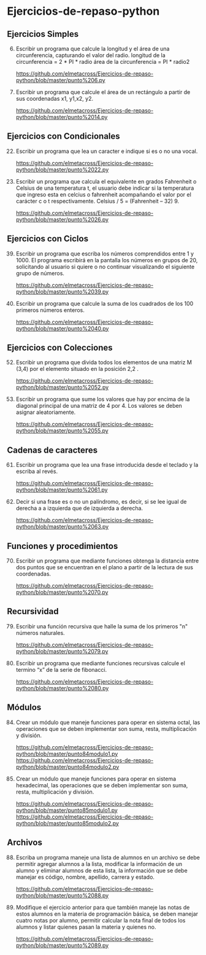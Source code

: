 # Ejercicios-de-repaso-python

## Ejercicios Simples

6. Escribir un programa que calcule la longitud y el área de una circunferencia, capturando el valor del radio.
longitud de la circunferencia = 2 * PI * radio
área de la circunferencia = PI * radio2

    https://github.com/elmetacross/Ejercicios-de-repaso-python/blob/master/punto%206.py

14. Escribir un programa que calcule el área de un rectángulo a partir de sus coordenadas x1, y1,x2, y2.

    https://github.com/elmetacross/Ejercicios-de-repaso-python/blob/master/punto%2014.py

## Ejercicios con Condicionales

22. Escribir un programa que lea un caracter e indique si es o no una vocal.

    https://github.com/elmetacross/Ejercicios-de-repaso-python/blob/master/punto%2022.py

26. Escribir un programa que calcula el equivalente en grados Fahrenheit o Celsius de una temperatura t, el usuario debe indicar si la temperatura que ingreso esta en celcius o fahrenheit acompañando el valor por el carácter c o t respectivamente.
Celsius / 5 = (Fahrenheit – 32) 9.

    https://github.com/elmetacross/Ejercicios-de-repaso-python/blob/master/punto%2026.py

## Ejercicios con Ciclos

39. Escribir un programa que escriba los números comprendidos entre 1 y 1000. El programa escribirá en la pantalla los números en grupos de 20, solicitando al usuario si quiere o no continuar visualizando el siguiente grupo de números.

    https://github.com/elmetacross/Ejercicios-de-repaso-python/blob/master/punto%2039.py

40. Escribir un programa que calcule la suma de los cuadrados de los 100 primeros números enteros.
    
    https://github.com/elmetacross/Ejercicios-de-repaso-python/blob/master/punto%2040.py

## Ejercicios con Colecciones

52. Escribir un programa que divida todos los elementos de una matriz M (3,4) por el elemento situado en la posición 2,2 .

    https://github.com/elmetacross/Ejercicios-de-repaso-python/blob/master/punto%2052.py

55. Escribir un programa que sume los valores que hay por encima de la diagonal principal de una matriz de 4 por 4. Los valores se deben asignar aleatoriamente.

    https://github.com/elmetacross/Ejercicios-de-repaso-python/blob/master/punto%2055.py

## Cadenas de caracteres

61. Escribir un programa que lea una frase introducida desde el teclado y la escriba al revés. 

    https://github.com/elmetacross/Ejercicios-de-repaso-python/blob/master/punto%2061.py

63. Decir si una frase es o no un palíndromo, es decir, si se lee igual de derecha a a izquierda que de izquierda a derecha.

    https://github.com/elmetacross/Ejercicios-de-repaso-python/blob/master/punto%2063.py

## Funciones y procedimientos

70. Escribir un programa que mediante funciones obtenga la distancia entre dos puntos que se encuentran en el plano a partir de la lectura de sus coordenadas. 

    https://github.com/elmetacross/Ejercicios-de-repaso-python/blob/master/punto%2070.py

## Recursividad

79. Escribir una función recursiva que halle la suma de los primeros "n" números naturales.

    https://github.com/elmetacross/Ejercicios-de-repaso-python/blob/master/punto%2079.py

80. Escribir un programa que mediante funciones recursivas calcule el termino “x” de la serie de fibonacci. 

    https://github.com/elmetacross/Ejercicios-de-repaso-python/blob/master/punto%2080.py

## Módulos

84. Crear un módulo que maneje funciones para operar en sistema octal, las operaciones que se deben implementar son suma, resta, multiplicación y división.

    https://github.com/elmetacross/Ejercicios-de-repaso-python/blob/master/punto84modulo1.py
    https://github.com/elmetacross/Ejercicios-de-repaso-python/blob/master/punto84modulo2.py

85. Crear un módulo que maneje funciones para operar en sistema hexadecimal, las operaciones que se deben implementar son suma, resta, multiplicación y división.

    https://github.com/elmetacross/Ejercicios-de-repaso-python/blob/master/punto85modulo1.py
    https://github.com/elmetacross/Ejercicios-de-repaso-python/blob/master/punto85modulo2.py

## Archivos

88. Escriba un programa maneje una lista de alumnos en un archivo se debe permitir agregar alumnos a la lista, modificar la información de un alumno y eliminar alumnos de esta lista, la información que se debe manejar es código, nombre, apellido, carrera y estado.

    https://github.com/elmetacross/Ejercicios-de-repaso-python/blob/master/punto%2088.py

89. Modifique el ejercicio anterior para que también maneje las notas de estos alumnos en la materia de programación básica, se deben manejar cuatro notas por alumno, permitir calcular la nota final de todos los alumnos y listar quienes pasan la materia y quienes no.

    https://github.com/elmetacross/Ejercicios-de-repaso-python/blob/master/punto%2089.py



